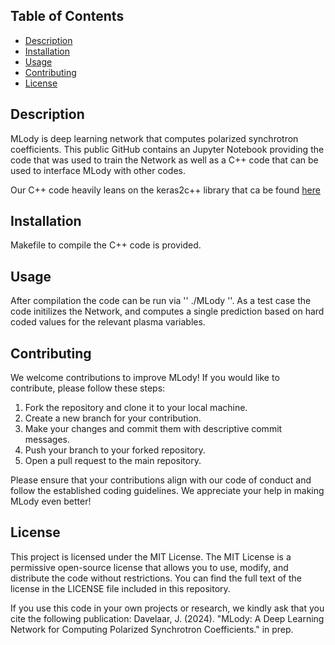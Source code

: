 ## Table of Contents

- [Description](#description)
- [Installation](#installation)
- [Usage](#usage)
- [Contributing](#contributing)
- [License](#license)

## Description

MLody is deep learning network that computes polarized synchrotron coefficients. This public GitHub contains an Jupyter Notebook providing the code that was used to train the Network as well as a C++ code that can be used to interface MLody with other codes. 

Our C++ code heavily leans on the keras2c++ library that ca be found [here](https://github.com/gosha20777/keras2cpp)

## Installation

Makefile to compile the C++ code is provided. 

## Usage

After compilation the code can be run via '' ./MLody ''. As a test case the code initilizes the Network, and computes a single prediction based on hard coded values for the relevant plasma variables. 

## Contributing

We welcome contributions to improve MLody! If you would like to contribute, please follow these steps:

1. Fork the repository and clone it to your local machine.
2. Create a new branch for your contribution.
3. Make your changes and commit them with descriptive commit messages.
4. Push your branch to your forked repository.
5. Open a pull request to the main repository.

Please ensure that your contributions align with our code of conduct and follow the established coding guidelines. We appreciate your help in making MLody even better!

## License

This project is licensed under the MIT License. The MIT License is a permissive open-source license that allows you to use, modify, and distribute the code without restrictions. You can find the full text of the license in the LICENSE file included in this repository.

If you use this code in your own projects or research, we kindly ask that you cite the following publication: Davelaar, J. (2024). "MLody: A Deep Learning Network for Computing Polarized Synchrotron Coefficients." in prep.


